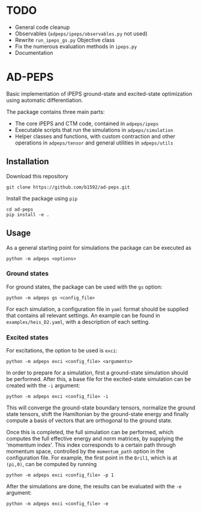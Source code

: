 # TODO

- General code cleanup
- Observables (`adpeps/ipeps/observables.py` not used)
- Rewrite `run_ipeps_gs.py` Objective class
- Fix the numerous evaluation methods in `ipeps.py`
- Documentation


# AD-PEPS

Basic implementation of iPEPS ground-state and excited-state optimization using automatic differentiation.

The package contains three main parts:

- The core iPEPS and CTM code, contained in `adpeps/ipeps`
- Executable scripts that run the simulations in `adpeps/simulation`
- Helper classes and functions, with custom contraction and other operations in `adpeps/tensor` and general utilities in `adpeps/utils`

## Installation

Download this repository

```
git clone https://github.com/b1592/ad-peps.git
```

Install the package using `pip`

```
cd ad-peps
pip install -e .
```

## Usage

As a general starting point for simulations the package can be executed as

```
python -m adpeps <options>
```

### Ground states

For ground states, the package can be used with the `gs` option:

```
python -m adpeps gs <config_file>
```

For each simulation, a configuration file in `yaml` format should be supplied that contains all relevant settings.
An example can be found in `examples/heis_D2.yaml`, with a description of each setting.

### Excited states

For excitations, the option to be used is `exci`:

```
python -m adpeps exci <config_file> <arguments>
```

In order to prepare for a simulation, first a ground-state simulation should be performed.
After this, a base file for the excited-state simulation can be created with the `-i` argument:

```
python -m adpeps exci <config_file> -i
```

This will converge the ground-state boundary tensors, normalize the ground state tensors, shift the Hamiltonian by the ground-state energy and finally compute a basis of vectors that are orthogonal to the ground state.

Once this is completed, the full simulation can be performed, which computes the full effective energy and norm matrices, by supplying the 'momentum index'.
This index corresponds to a certain path through momentum space, controlled by the `momentum_path` option in the configuration file.
For example, the first point in the `Bril1`, which is at `(pi,0)`, can be computed by running

```
python -m adpeps exci <config_file> -p 1
```

After the simulations are done, the results can be evaluated with the `-e` argument:

```
python -m adpeps exci <config_file> -e
```
